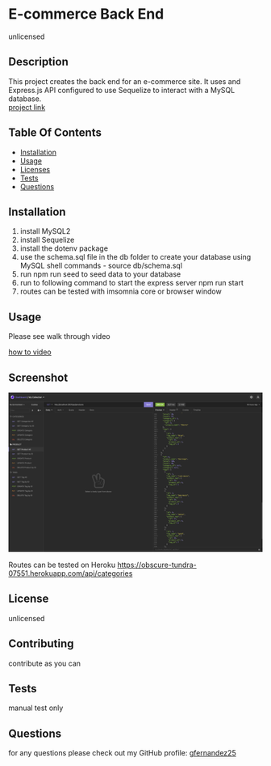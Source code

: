 
# E-commerce Back End
unlicensed
    
## Description
This project creates the back end for an e-commerce site. It uses and  Express.js API configured to use Sequelize to interact with a MySQL database.  
[project link](https://github.com/gfernandez25/e-commerce-back-end)

## Table Of Contents
* [Installation](#user-content-installation)
* [Usage](#user-content-usage)
* [Licenses](#user-content-licenses)
* [Tests](#user-content-tests)
* [Questions](#user-content-questions)
    
## Installation
1. install MySQL2
2. install Sequelize
3. install the dotenv package
4. use the schema.sql file in the db folder to create your database using MySQL shell commands - source db/schema.sql
5. run npm run seed to seed data to your database 
6. run to following command to start the express server npm run start 
7. routes can be tested with imsomnia core or browser window

## Usage
Please see walk through video

[how to video](https://drive.google.com/file/d/16ucWXFki8Kr-HA13yySmfgAIWItfW8xX/view)
## Screenshot
![ScreenShot](images/ecomerce-routes.png)

Routes can be tested on Heroku
https://obscure-tundra-07551.herokuapp.com/api/categories

## License

unlicensed
    
## Contributing
contribute as you can
 
## Tests
manual test only

## Questions
for any questions please check out my GitHub profile: [gfernandez25](https://github.com/gfernandez25)  



